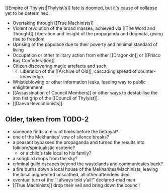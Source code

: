 [[Empire of Thylyist|Thylyist's]] fate is doomed, but it's cause of collapse yet to be determined. 

- Overtaking through [[True Machinists]]
- Violent revolution of the broad masses, achieved via [[The Word and Thought]]
	Liberation and Insight of the propaganda and dogmata, giving rise to freedom
- Uprising of the populace due to their poverty and minimal standard of living
- Occupation or other military action from either [[Dragonkin]] or [[Frisco Bay Confederation]]
- Citizen discovering magic artefacts and such;
	- Liberation of the [[Archive of Old]], cascading spread of counter-knowledge. 
- Whistleblowing or other information leaks, leading way to public enlightenment
- [[Assassination of Council Members]] or other ways to destabilise the iron fist grip of the [[Council of Thylyist]]. 
- [[Daeva Revolutionists]].
## Older, taken from TODO-2
- someone finds a relic of times before the betrayal?
- one of the Mekhanites‘ vow of silence breaks?
- a peasant bypassed the propaganda and turned the results into folklore/spiritualistic esoteric?
	- or a child‘s tale local to his family?
- a songbird drops from the sky?
- criminal guild escapes beyond the wastelands and communicates back?
- a fire burns down a local house of the Mekhanites/Machinists, leaving the local augmented unscathed, all other attendees died 
- eventual turn of the “i always told y’all!” declared-mad man
- [[True Machinists]] drop their veil and bring down the council 